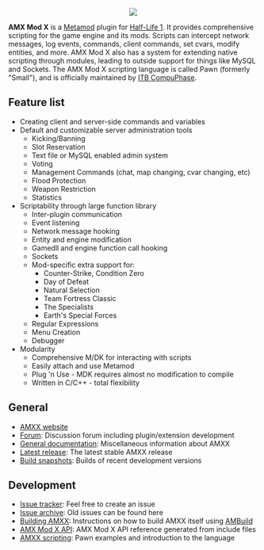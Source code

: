 
<p align="center">
 <img src="https://github.com/alliedmodders/amxmodx/blob/master/editor/studio/AMXXLarge.bmp"/>
</p>

**AMX Mod X** is a [Metamod](https://github.com/jkivilin/metamod-p) plugin for [Half-Life 1](https://github.com/ValveSoftware/halflife). It provides comprehensive scripting for the game engine and its mods. Scripts can intercept network messages, log events, commands, client commands, set cvars, modify entities, and more. AMX Mod X also has a system for extending native scripting through modules, leading to outside support for things like MySQL and Sockets. The AMX Mod X scripting language is called Pawn (formerly "Small"), and is officially maintained by [ITB CompuPhase](https://github.com/compuphase/pawn).

Feature list
------------
- Creating client and server-side commands and variables
- Default and customizable server administration tools
  - Kicking/Banning
  - Slot Reservation
  - Text file or MySQL enabled admin system
  - Voting
  - Management Commands (chat, map changing, cvar changing, etc)
  - Flood Protection
  - Weapon Restriction
  - Statistics
- Scriptability through large function library
  - Inter-plugin communication
  - Event listening
  - Network message hooking
  - Entity and engine modification
  - Gamedll and engine function call hooking
  - Sockets
  - Mod-specific extra support for:
      - Counter-Strike, Condition Zero
      - Day of Defeat
      - Natural Selection
      - Team Fortress Classic
      - The Specialists
      - Earth's Special Forces
  - Regular Expressions
  - Menu Creation
  - Debugger
- Modularity
  - Comprehensive M/DK for interacting with scripts
  - Easily attach and use Metamod
  - Plug 'n Use - MDK requires almost no modification to compile
  - Written in C/C++ - total flexibility

General
-------
- [AMXX website](https://amxmodx.org/)
- [Forum](https://forums.alliedmods.net/forumdisplay.php?f=3): Discussion forum including plugin/extension development
- [General documentation](https://wiki.alliedmods.net/Category:Documentation_%28AMX_Mod_X%29): Miscellaneous information about AMXX
- [Latest release](http://www.amxmodx.org/downloads.php): The latest stable AMXX release
- [Build snapshots](http://www.amxmodx.org/snapshots.php): Builds of recent development versions
 
Development
-----------
- [Issue tracker](https://github.com/voed/amxmodx/issues): Feel free to create an issue
- [Issue archive](https://bugs.alliedmods.net/describecomponents.cgi?product=AMX%20Mod%20X): Old issues can be found here
- [Building AMXX](https://wiki.alliedmods.net/Building_AMX_Mod_X): Instructions on how to build AMXX itself using [AMBuild](https://github.com/alliedmodders/ambuild)
- [AMX Mod X API](https://amxmodx.org/api/): AMX Mod X API reference generated from include files
- [AMXX scripting](https://wiki.alliedmods.net/Category:Scripting_(AMX_Mod_X)): Pawn examples and introduction to the language
